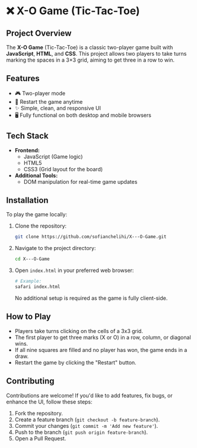 # ❌ X-O Game (Tic-Tac-Toe)



## Project Overview

The **X-O Game** (Tic-Tac-Toe) is a classic two-player game built with **JavaScript**, **HTML**, and **CSS**. This project allows two players to take turns marking the spaces in a 3×3 grid, aiming to get three in a row to win.

## Features

- 🎮 Two-player mode
- 🔄 Restart the game anytime
- ✨ Simple, clean, and responsive UI
- 🖥 Fully functional on both desktop and mobile browsers

## Tech Stack

- **Frontend:**
  - JavaScript (Game logic)
  - HTML5
  - CSS3 (Grid layout for the board)
- **Additional Tools:**
  - DOM manipulation for real-time game updates

## Installation

To play the game locally:

1. Clone the repository:

    ```bash
    git clone https://github.com/sofianchelihi/X---O-Game.git
    ```

2. Navigate to the project directory:

    ```bash
    cd X---O-Game
    ```

3. Open `index.html` in your preferred web browser:

    ```bash
    # Example:
    safari index.html
    ```

    No additional setup is required as the game is fully client-side.

## How to Play

- Players take turns clicking on the cells of a 3x3 grid.
- The first player to get three marks (X or O) in a row, column, or diagonal wins.
- If all nine squares are filled and no player has won, the game ends in a draw.
- Restart the game by clicking the "Restart" button.

## Contributing

Contributions are welcome! If you'd like to add features, fix bugs, or enhance the UI, follow these steps:

1. Fork the repository.
2. Create a feature branch (`git checkout -b feature-branch`).
3. Commit your changes (`git commit -m 'Add new feature'`).
4. Push to the branch (`git push origin feature-branch`).
5. Open a Pull Request.



